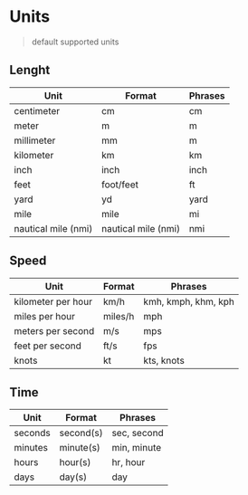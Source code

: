 # Units

> default supported units

## Lenght

| Unit                | Format              | Phrases |
| ------------------- | ------------------- | ------- |
| centimeter          | cm                  | cm      |
| meter               | m                   | m       |
| millimeter          | mm                  | m       |
| kilometer           | km                  | km      |
| inch                | inch                | inch    |
| feet                | foot/feet           | ft      |
| yard                | yd                  | yard    |
| mile                | mile                | mi      |
| nautical mile (nmi) | nautical mile (nmi) | nmi     |

## Speed

| Unit               | Format  | Phrases             |
| ------------------ | ------- | ------------------- |
| kilometer per hour | km/h    | kmh, kmph, khm, kph |
| miles per hour     | miles/h | mph                 |
| meters per second  | m/s     | mps                 |
| feet per second    | ft/s    | fps                 |
| knots              | kt      | kts, knots          |

## Time

| Unit    | Format    | Phrases     |
| ------- | --------- | ----------- |
| seconds | second(s) | sec, second |
| minutes | minute(s) | min, minute |
| hours   | hour(s)   | hr, hour    |
| days    | day(s)    | day         |
